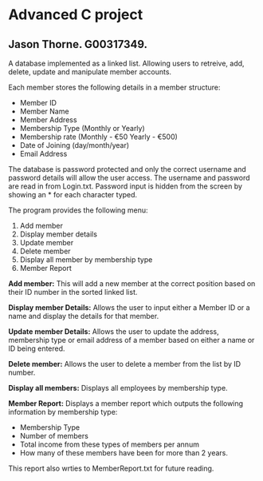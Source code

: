 # Advanced C project

## Jason Thorne. G00317349.

A database implemented as a linked list. Allowing users to retreive, add, delete, update and manipulate member accounts.

Each member stores the following details in a member structure:

* Member ID
* Member Name 
* Member Address
* Membership Type (Monthly or Yearly)
* Membership rate (Monthly - €50 Yearly - €500)
* Date of Joining (day/month/year)
* Email Address 


The database is password protected and only the correct username and password details will allow the user access. The username and password are read in from Login.txt. Password input is hidden from the screen by showing an * for each character typed.


The program provides the following menu:

1. Add member
2. Display member details
3. Update member
4. Delete member
5. Display all member by membership type
6. Member Report


**Add member:** 
This will add a new member at the correct position based on their ID number in the
sorted linked list. 

**Display member Details:** 
Allows the user to input either a Member ID or a name and display the
details for that member.

**Update member Details:** 
Allows the user to update the address, membership type or email address
of a member based on either a name or ID being entered.

**Delete member:** 
Allows the user to delete a member from the list by ID number.

**Display all members:** 
Displays all employees by membership type.

**Member Report:** 
Displays a member report which outputs the following information by membership
type:

- Membership Type
- Number of members
- Total income from these types of members per annum
- How many of these members have been for more than 2 years.

This report also wrties to MemberReport.txt for future reading.
